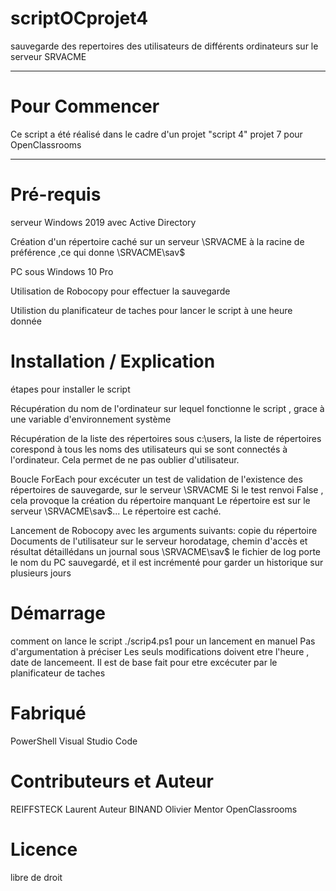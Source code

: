 # scriptOCprojet4
sauvegarde des repertoires des utilisateurs de différents ordinateurs sur le serveur SRVACME 
***
# Pour Commencer
Ce script a été réalisé dans le cadre d'un projet "script 4" projet 7 pour OpenClassrooms
***
# Pré-requis
serveur Windows 2019 avec Active Directory 

Création d'un répertoire caché sur un serveur \\SRVACME à la racine de préférence ,ce qui donne \\SRVACME\sav$

PC sous Windows 10 Pro

Utilisation de Robocopy pour effectuer la sauvegarde

Utilistion du planificateur de taches pour lancer le script à une heure donnée

# Installation / Explication 
étapes pour installer le script

Récupération du nom de l'ordinateur sur lequel fonctionne le script , grace à une variable d'environnement système

Récupération de la liste des répertoires sous c:\users, la liste de répertoires corespond à tous les noms des utilisateurs qui se sont connectés à l'ordinateur.
Cela permet de ne pas oublier d'utilisateur.

Boucle ForEach pour excécuter un test de validation de l'existence des répertoires de sauvegarde, sur le serveur \\SRVACME
Si le test renvoi False , cela provoque la création du répertoire manquant
Le répertoire est sur le serveur \\SRVACME\sav$\...
Le répertoire est caché.

Lancement de Robocopy avec les arguments suivants:
copie du répertoire Documents de l'utilisateur sur le serveur 
horodatage, chemin d'accès  et résultat détaillédans un journal sous \\SRVACME\sav$
le fichier de log porte le nom du PC sauvegardé, et il est incrémenté pour garder un historique sur plusieurs jours

# Démarrage
comment on lance le script
./scrip4.ps1 pour un lancement en manuel
Pas d'argumentation à préciser 
Les seuls modifications doivent etre l'heure , date de lancemeent. Il est de base fait pour etre excécuter par le planificateur de taches

# Fabriqué 
PowerShell
Visual Studio Code

# Contributeurs et Auteur
REIFFSTECK Laurent Auteur 
BINAND Olivier Mentor OpenClassrooms

# Licence
libre de droit
